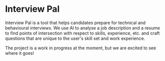 # Interview Pal
Interview Pal is a tool that helps candidates prepare for technical and behavioural interviews. We use AI to analyse a job description and a resume to find points of intersection with respect to skills, experience, etc. and craft questions that are unique to the user's skill set and work experience. 

The project is a work in progress at the moment, but we are excited to see where it goes!
